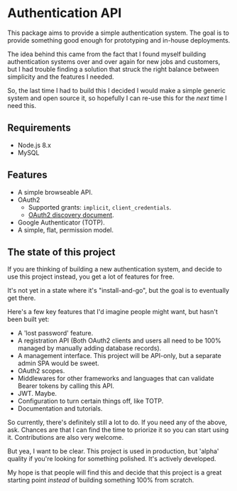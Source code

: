 Authentication API
==================

This package aims to provide a simple authentication system. The goal is to
provide something good enough for prototyping and in-house deployments.

The idea behind this came from the fact that I found myself building
authentication systems over and over again for new jobs and customers, but I
had trouble finding a solution that struck the right balance between
simplicity and the features I needed.

So, the last time I had to build this I decided I would make a simple generic
system and open source it, so hopefully I can re-use this for the _next_
time I need this.

Requirements
------------

* Node.js 8.x
* MySQL

Features
--------

* A simple browseable API.
* OAuth2
  * Supported grants: `implicit`, `client_credentials`.
  * [OAuth2 discovery document][1].
* Google Authenticator (TOTP).
* A simple, flat, permission model.

The state of this project
-------------------------

If you are thinking of building a new authentication system, and decide to use
this project instead, you get a lot of features for free.

It's not yet in a state where it's "install-and-go", but the goal is to
eventually get there.

Here's a few key features that I'd imagine people might want, but hasn't been
built yet:

* A 'lost password' feature.
* A registration API (Both OAuth2 clients and users all need to be 100%
  managed by manually adding database records).
* A management interface. This project will be API-only, but a separate admin
  SPA would be sweet.
* OAuth2 scopes.
* Middlewares for other frameworks and languages that can validate Bearer
  tokens by calling this API.
* JWT. Maybe.
* Configuration to turn certain things off, like TOTP.
* Documentation and tutorials.

So currently, there's definitely still a lot to do. If you need any of the
above, ask. Chances are that I can find the time to priorize it so you can
start using it. Contributions are also very welcome.

But yea, I want to be clear. This project is used in production, but 'alpha'
quality if you're looking for something polished. It's actively developed.

My hope is that people will find this and decide that this project is a great
starting point _instead_ of building something 100% from scratch.

[1]: https://tools.ietf.org/html/draft-ietf-oauth-discovery-06

